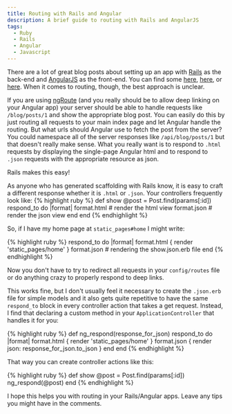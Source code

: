 ```yaml
---
title: Routing with Rails and Angular
description: A brief guide to routing with Rails and AngularJS
tags:
  - Ruby
  - Rails
  - Angular
  - Javascript
---
```


<p>There are a lot of great blog posts about setting up an app with <a href="http://rubyonrails.org/">Rails</a> as the back-end and <a href="https://angularjs.org/">AngularJS</a> as the front-end. You can find some <a href="http://www.intridea.com/blog/2014/9/25/how-to-set-up-angular-with-rails">here</a>, <a href="http://angular-rails.com/bootstrap.html">here</a>, or <a href="https://www.honeybadger.io/blog/2013/12/11/beginners-guide-to-angular-js-rails">here</a>. When it comes to routing, though, the best approach is unclear.

<p>If you are using <a href="https://docs.angularjs.org/api/ngRoute">ngRoute</a> (and you really should be to allow deep linking on your Angular app) your server should be able to handle requests like <code>/blog/posts/1</code> and show the appropriate blog post. You can easily do this by just routing all requests to your main index page and let Angular handle the routing. But what urls should Angular use to fetch the post from the server? You could namespace all of the server responses like <code>/api/blog/posts/1</code> but that doesn't really make sense. What you really want is to respond to <code>.html</code> requests by displaying the single-page Angular html and to respond to <code>.json</code> requests with the appropriate resource as json.
<p class="lead">Rails makes this easy!</p>
<p>As anyone who has generated scaffolding with Rails know, it is easy to craft a different response whether it is <code>.html</code> or <code>.json</code>. Your controllers frequently look like:
{% highlight ruby %}
def show
  @post = Post.find(params[:id])
  respond_to do |format|
    format.html # render the html view
    format.json # render the json view
  end
end
{% endhighlight %}
<p>So, if I have my home page at <code>static_pages#home</code> I might write:</p>
{% highlight ruby %}
respond_to do |format|
  format.html { render 'static_pages/home' }
  format.json # rendering the show.json.erb file
end
{% endhighlight %}
<p>Now you don't have to try to redirect all requests in your <code>config/routes</code> file or do anything crazy to properly respond to deep links.</p>
<p>This works fine, but I don't usually feel it necessary to create the <code>.json.erb</code> file for simple models and it also gets quite repetitive to have the same <code>respond_to</code> block in every controller action that takes a get request. Instead, I find that declaring a custom method in your <code>ApplicationController</code> that handles it for you:</p>
{% highlight ruby %}
def ng_respond(response_for_json)
  respond_to do |format|
    format.html { render 'static_pages/home' }
    format.json { render json: response_for_json.to_json }
  end
end
{% endhighlight %}
<p>That way you can create controller actions like this:</p>
{% highlight ruby %}
def show
  @post = Post.find(params[:id])
  ng_respond(@post)
end
{% endhighlight %}
<p>I hope this helps you with routing in your Rails/Angular apps. Leave any tips you might have in the comments.
